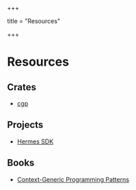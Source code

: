 +++

title = "Resources"

+++

# Resources

## Crates

- [cgp](https://crates.io/crates/cgp)

## Projects

- [Hermes SDK](https://github.com/informalsystems/hermes-sdk/)

## Books

- [Context-Generic Programming Patterns](https://patterns.contextgeneric.dev/)
